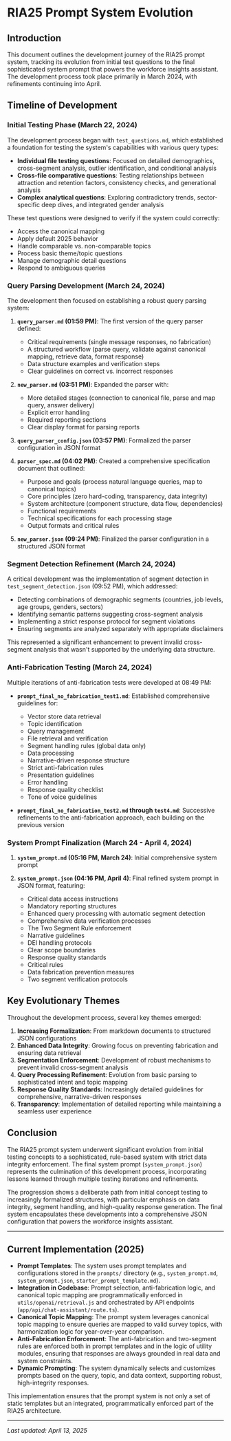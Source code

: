# RIA25 Prompt System Evolution

## Introduction

This document outlines the development journey of the RIA25 prompt system, tracking its evolution from initial test questions to the final sophisticated system prompt that powers the workforce insights assistant. The development process took place primarily in March 2024, with refinements continuing into April.

## Timeline of Development

### Initial Testing Phase (March 22, 2024)

The development process began with `test_questions.md`, which established a foundation for testing the system's capabilities with various query types:

- **Individual file testing questions**: Focused on detailed demographics, cross-segment analysis, outlier identification, and conditional analysis
- **Cross-file comparative questions**: Testing relationships between attraction and retention factors, consistency checks, and generational analysis
- **Complex analytical questions**: Exploring contradictory trends, sector-specific deep dives, and integrated gender analysis

These test questions were designed to verify if the system could correctly:

- Access the canonical mapping
- Apply default 2025 behavior
- Handle comparable vs. non-comparable topics
- Process basic theme/topic questions
- Manage demographic detail questions
- Respond to ambiguous queries

### Query Parsing Development (March 24, 2024)

The development then focused on establishing a robust query parsing system:

1. **`query_parser.md` (01:59 PM)**: The first version of the query parser defined:

   - Critical requirements (single message responses, no fabrication)
   - A structured workflow (parse query, validate against canonical mapping, retrieve data, format response)
   - Data structure examples and verification steps
   - Clear guidelines on correct vs. incorrect responses

2. **`new_parser.md` (03:51 PM)**: Expanded the parser with:

   - More detailed stages (connection to canonical file, parse and map query, answer delivery)
   - Explicit error handling
   - Required reporting sections
   - Clear display format for parsing reports

3. **`query_parser_config.json` (03:57 PM)**: Formalized the parser configuration in JSON format

4. **`parser_spec.md` (04:02 PM)**: Created a comprehensive specification document that outlined:

   - Purpose and goals (process natural language queries, map to canonical topics)
   - Core principles (zero hard-coding, transparency, data integrity)
   - System architecture (component structure, data flow, dependencies)
   - Functional requirements
   - Technical specifications for each processing stage
   - Output formats and critical rules

5. **`new_parser.json` (09:24 PM)**: Finalized the parser configuration in a structured JSON format

### Segment Detection Refinement (March 24, 2024)

A critical development was the implementation of segment detection in `test_segment_detection.json` (09:52 PM), which addressed:

- Detecting combinations of demographic segments (countries, job levels, age groups, genders, sectors)
- Identifying semantic patterns suggesting cross-segment analysis
- Implementing a strict response protocol for segment violations
- Ensuring segments are analyzed separately with appropriate disclaimers

This represented a significant enhancement to prevent invalid cross-segment analysis that wasn't supported by the underlying data structure.

### Anti-Fabrication Testing (March 24, 2024)

Multiple iterations of anti-fabrication tests were developed at 08:49 PM:

- **`prompt_final_no_fabrication_test1.md`**: Established comprehensive guidelines for:

  - Vector store data retrieval
  - Topic identification
  - Query management
  - File retrieval and verification
  - Segment handling rules (global data only)
  - Data processing
  - Narrative-driven response structure
  - Strict anti-fabrication rules
  - Presentation guidelines
  - Error handling
  - Response quality checklist
  - Tone of voice guidelines

- **`prompt_final_no_fabrication_test2.md` through `test4.md`**: Successive refinements to the anti-fabrication approach, each building on the previous version

### System Prompt Finalization (March 24 - April 4, 2024)

1. **`system_prompt.md` (05:16 PM, March 24)**: Initial comprehensive system prompt

2. **`system_prompt.json` (04:16 PM, April 4)**: Final refined system prompt in JSON format, featuring:
   - Critical data access instructions
   - Mandatory reporting structures
   - Enhanced query processing with automatic segment detection
   - Comprehensive data verification processes
   - The Two Segment Rule enforcement
   - Narrative guidelines
   - DEI handling protocols
   - Clear scope boundaries
   - Response quality standards
   - Critical rules
   - Data fabrication prevention measures
   - Two segment verification protocols

## Key Evolutionary Themes

Throughout the development process, several key themes emerged:

1. **Increasing Formalization**: From markdown documents to structured JSON configurations
2. **Enhanced Data Integrity**: Growing focus on preventing fabrication and ensuring data retrieval
3. **Segmentation Enforcement**: Development of robust mechanisms to prevent invalid cross-segment analysis
4. **Query Processing Refinement**: Evolution from basic parsing to sophisticated intent and topic mapping
5. **Response Quality Standards**: Increasingly detailed guidelines for comprehensive, narrative-driven responses
6. **Transparency**: Implementation of detailed reporting while maintaining a seamless user experience

## Conclusion

The RIA25 prompt system underwent significant evolution from initial testing concepts to a sophisticated, rule-based system with strict data integrity enforcement. The final system prompt (`system_prompt.json`) represents the culmination of this development process, incorporating lessons learned through multiple testing iterations and refinements.

The progression shows a deliberate path from initial concept testing to increasingly formalized structures, with particular emphasis on data integrity, segment handling, and high-quality response generation. The final system encapsulates these developments into a comprehensive JSON configuration that powers the workforce insights assistant.

---

## Current Implementation (2025)

- **Prompt Templates**: The system uses prompt templates and configurations stored in the `prompts/` directory (e.g., `system_prompt.md`, `system_prompt.json`, `starter_prompt_template.md`).
- **Integration in Codebase**: Prompt selection, anti-fabrication logic, and canonical topic mapping are programmatically enforced in `utils/openai/retrieval.js` and orchestrated by API endpoints (`app/api/chat-assistant/route.ts`).
- **Canonical Topic Mapping**: The prompt system leverages canonical topic mapping to ensure queries are mapped to valid survey topics, with harmonization logic for year-over-year comparison.
- **Anti-Fabrication Enforcement**: The anti-fabrication and two-segment rules are enforced both in prompt templates and in the logic of utility modules, ensuring that responses are always grounded in real data and system constraints.
- **Dynamic Prompting**: The system dynamically selects and customizes prompts based on the query, topic, and data context, supporting robust, high-integrity responses.

This implementation ensures that the prompt system is not only a set of static templates but an integrated, programmatically enforced part of the RIA25 architecture.

---

_Last updated: April 13, 2025_
